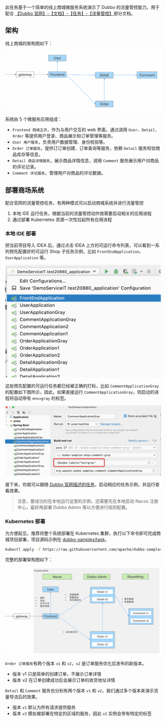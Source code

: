 此任务基于一个简单的线上商城微服务系统演示了 Dubbo 的流量管控能力。用于配合 [【Dubbo 官网】-【文档】-【任务】-【流量管控】](https://cn.dubbo.apache.org/zh-cn/overview/tasks/traffic-management/)部分文档。

## 架构
线上商城的架构图如下：

![shop-arc](./.images/shop-arc.png)

系统由 5 个微服务应用组成：
* `Frontend 商城主页`，作为与用户交互的 web 界面，通过调用 `User`、`Detail`、`Order` 等提供用户登录、商品展示和订单管理等服务。
* `User 用户服务`，负责用户数据管理、身份校验等。
* `Order 订单服务`，提供订订单创建、订单查询等服务，依赖 `Detail` 服务校验商品库存等信息。
* `Detail 商品详情服务`，展示商品详情信息，调用 `Comment` 服务展示用户对商品的评论记录。
* `Comment 评论服务`，管理用户对商品的评论数据。

## 部署商场系统
配合官网的流量管控任务，有两种模式可以启动商城系统并进行流量管控
1. 本地 IDE 运行任务，根据当前的流量管控动作按需要启动相关的应用进程
2. 通过部署 Kubernetes 资源一次性拉起所有应用进程

### 本地 IDE 部署
把当前项目导入 IDEA 后，通过点击 IDEA 上方的可运行命令列表，可以看到一系列预先配置好的可运行 Shop 子任务示例，比如 `FrontEndApplication`、`UserApplication` 等。

![ide_runnable_task](./.images/ide_runnable_task.png)

这些预先配置的可运行任务都已经被正确的打标，比如 `CommentApplicationGray` 的配置如下图所示，因此，如果直接运行
`CommentApplicationGray`，则启动的进程将自动带有 `env=gray` 的标签。

![ide_runnable_task_configuration](./.images/ide_runnable_task_configuration.png)

接下来，你就可以跟随 [Dubbo 官网描述的任务](https://cn.dubbo.apache.org/zh-cn/overview/tasks/traffic-management/)，启动相应的任务示例，并运行查看效果。

> 注意，要成功的在本地运行这里的示例，还需要先在本地启动 Nacos 注册中心，最好再部署 Dubbo Admin 等以方便进行规则配置。

### Kubernetes 部署

为方便起见，推荐将整个系统部署在 Kubernetes 集群，执行以下命令即可完成商城项目部署，项目源码示例在 [dubbo-samples/task](https://github.com/apache/dubbo-samples/tree/master/10-task/dubbo-samples-shop)。

```sh
kubectl apply -f https://raw.githubusercontent.com/apache/dubbo-samples/master/10-task/dubbo-samples-shop/deploy/All.yml
```

完整的部署架构图如下：

![shop-arc](./.images/shop-arc-deploy2.png)

`Order 订单服务`有两个版本 `v1` 和 `v2`，`v2` 是订单服务优化后发布的新版本。
* 版本 v1 只是简单的创建订单，不展示订单详情
* 版本 v2 在订单创建成功后会展示订单的收货地址详情

`Detail` 和 `Comment` 服务也分别有两个版本 `v1` 和 `v2`，我们通过多个版本来演示流量导流后的效果。
* 版本 `v1` 默认为所有请求提供服务
* 版本 `v2` 模拟被部署在特定的区域的服务，因此 `v2` 实例会带有特定的标签
